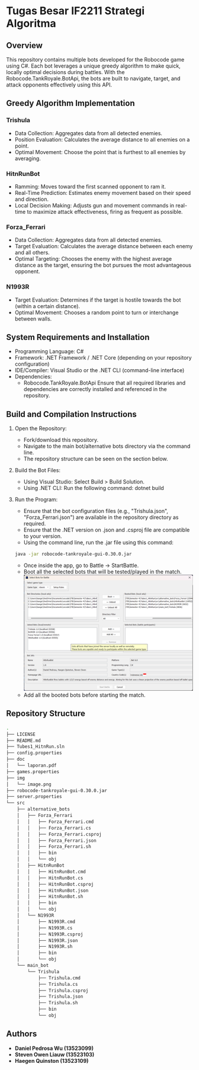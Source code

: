 # Tugas Besar IF2211 Strategi Algoritma

## Overview
This repository contains multiple bots developed for the Robocode game using C#. Each bot leverages a unique greedy algorithm to make quick, locally optimal decisions during battles. With the Robocode.TankRoyale.BotApi, the bots are built to navigate, target, and attack opponents effectively using this API.

## Greedy Algorithm Implementation

### Trishula
- Data Collection: Aggregates data from all detected enemies.
- Position Evaluation: Calculates the average distance to all enemies on a point.
- Optimal Movement: Choose the point that is furthest to all enemies by averaging.

### HitnRunBot
- Ramming: Moves toward the first scanned opponent to ram it.
- Real-Time Prediction: Estimates enemy movement based on their speed and direction.
- Local Decision Making: Adjusts gun and movement commands in real-time to maximize attack effectiveness, firing as frequent as possible.

### Forza_Ferrari
- Data Collection: Aggregates data from all detected enemies.
- Target Evaluation: Calculates the average distance between each enemy and all others.
- Optimal Targeting: Chooses the enemy with the highest average distance as the target, ensuring the bot pursues the most advantageous opponent.

### N1993R
- Target Evaluation: Determines if the target is hostile towards the bot (within a certain distance).
- Optimal Movement: Chooses a random point to turn or interchange between walls. 

## System Requirements and Installation
- Programming Language: C#
- Framework: .NET Framework / .NET Core (depending on your repository configuration)
- IDE/Compiler: Visual Studio or the .NET CLI (command-line interface)
- Dependencies:
  - Robocode.TankRoyale.BotApi
  Ensure that all required libraries and dependencies are correctly installed and referenced in the repository.

## Build and Compilation Instructions

1. Open the Repository:
   - Fork/download this repository.
   - Navigate to the main bot/alternative bots directory via the command line.
   - The repository structure can be seen on the section below.

2. Build the Bot Files:
   - Using Visual Studio: Select Build > Build Solution.
   - Using .NET CLI: Run the following command:
     dotnet build

3. Run the Program:
   - Ensure that the bot configuration files (e.g., "Trishula.json", "Forza_Ferrari.json") are available in the repository directory as required.
   - Ensure that the .NET version on .json and .csproj file are compatible to your version.
   - Using the command line, run the .jar file using this command:
   ```bash
   java -jar robocode-tankroyale-gui-0.30.0.jar
   ```
   - Once inside the app, go to Battle -> StartBattle.
   - Boot all the selected bots that will be tested/played in the match.
   ![Booting](img\image.png)
   - Add all the booted bots before starting the match.

## Repository Structure
```bash
.
├── LICENSE
├── README.md
├── Tubes1_HitnRun.sln
├── config.properties
├── doc
│   └── laporan.pdf
├── games.properties
├── img
│   └── image.png
├── robocode-tankroyale-gui-0.30.0.jar
├── server.properties
└── src
    ├── alternative_bots
    │   ├── Forza_Ferrari
    │   │   ├── Forza_Ferrari.cmd
    │   │   ├── Forza_Ferrari.cs
    │   │   ├── Forza_Ferrari.csproj
    │   │   ├── Forza_Ferrari.json
    │   │   ├── Forza_Ferrari.sh
    │   │   ├── bin
    │   │   └── obj
    │   ├── HitnRunBot
    │   │   ├── HitnRunBot.cmd
    │   │   ├── HitnRunBot.cs
    │   │   ├── HitnRunBot.csproj
    │   │   ├── HitnRunBot.json
    │   │   ├── HitnRunBot.sh
    │   │   ├── bin
    │   │   └── obj
    │   └── N1993R
    │       ├── N1993R.cmd
    │       ├── N1993R.cs
    │       ├── N1993R.csproj
    │       ├── N1993R.json
    │       ├── N1993R.sh
    │       ├── bin
    │       └── obj
    └── main_bot
        └── Trishula
            ├── Trishula.cmd
            ├── Trishula.cs
            ├── Trishula.csproj
            ├── Trishula.json
            ├── Trishula.sh
            ├── bin
            └── obj
```

## Authors
- **Daniel Pedrosa Wu (13523099)**
- **Steven Owen Liauw (13523103)**
- **Haegen Quinston (13523109)**
